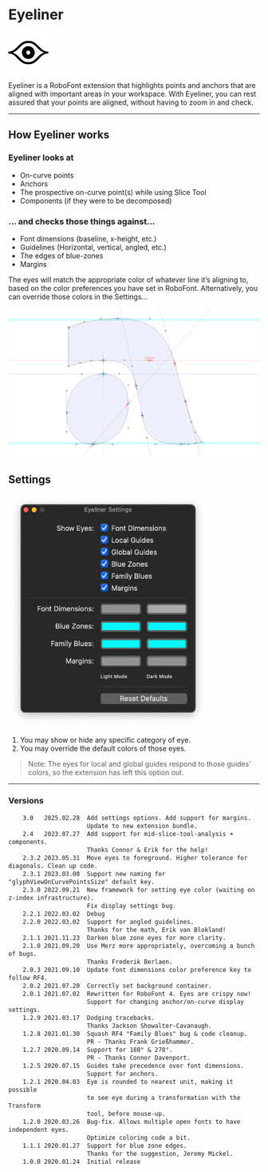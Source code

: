 # Eyeliner

<img src="./../resources/mechanic_icon.png"  width="80">

Eyeliner is a RoboFont extension that highlights points and anchors that are aligned with important areas in your workspace. With Eyeliner, you can rest assured that your points are aligned, without having to zoom in and check.

---

## How Eyeliner works

### Eyeliner looks at
* On-curve points
* Anchors
* The prospective on-curve point(s) while using Slice Tool
* Components (if they were to be decomposed)

### ... and checks those things against...
* Font dimensions (baseline, x-height, etc.)
* Guidelines (Horizontal, vertical, angled, etc.)
* The edges of blue-zones
* Margins

The eyes will match the appropriate color of whatever line it’s aligning to, based on the color preferences you have set in RoboFont. Alternatively, you can override those colors in the Settings...

![](./../resources/demo.png)

## Settings

<img src="./../resources/settings.png"  width="400">

1. You may show or hide any specific category of eye.
2. You may override the default colors of those eyes.

> Note: The eyes for local and global guides respond to those guides’ colors, so the extension has left this option out.

---



### Versions
```
	3.0   2025.02.28  Add settings options. Add support for margins.
	                  Update to new extension bundle. 
	2.4   2023.07.27  Add support for mid-slice-tool-analysis + components. 
	                  Thanks Connor & Erik for the help!
	2.3.2 2023.05.31  Move eyes to foreground. Higher tolerance for diagonals. Clean up code. 
	2.3.1 2023.03.08  Support new naming for "glyphViewOnCurvePointsSize" default key. 
	2.3.0 2022.09.21  New framework for setting eye color (waiting on z-index infrastructure). 
	                  Fix display settings bug.
	2.2.1 2022.03.02  Debug 
	2.2.0 2022.03.02  Support for angled guidelines. 
	                  Thanks for the math, Erik van Blokland!
	2.1.1 2021.11.23  Darken blue zone eyes for more clarity. 
	2.1.0 2021.09.20  Use Merz more appropriately, overcoming a bunch of bugs.
	                  Thanks Frederik Berlaen. 
	2.0.3 2021.09.10  Update font dimensions color preference key to follow RF4.    
	2.0.2 2021.07.20  Correctly set background container.    
  	2.0.1 2021.07.02  Rewritten for RoboFont 4. Eyes are crispy now!     
	                  Support for changing anchor/on-curve display settings.       
	1.2.9 2021.03.17  Dodging tracebacks.                              
	                  Thanks Jackson Showalter-Cavanaugh.
	1.2.8 2021.01.30  Squash RF4 "Family Blues" bug & code cleanup.                              
	                  PR - Thanks Frank Grießhammer.
	1.2.7 2020.09.14  Support for 180° & 270°.                              
	                  PR - Thanks Connor Davenport.
	1.2.5 2020.07.15  Guides take precedence over font dimensions.                              
	                  Support for anchors.
	1.2.1 2020.04.03  Eye is rounded to nearest unit, making it possible 
	                  to see eye during a transformation with the Transform 
	                  tool, before mouse-up.
	1.2.0 2020.03.26  Bug-fix. Allows multiple open fonts to have independent eyes. 
	                  Optimize coloring code a bit.
	1.1.1 2020.01.27  Support for blue zone edges. 
	                  Thanks for the suggestion, Jeremy Mickel.
	1.0.0 2020.01.24  Initial release
```
